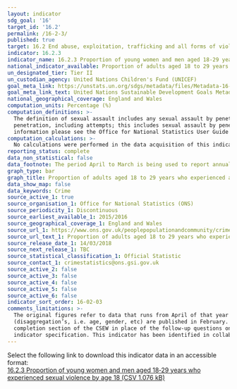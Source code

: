 ```yaml
---
layout: indicator
sdg_goal: '16'
target_id: '16.2'
permalink: /16-2-3/
published: true
target: 16.2 End abuse, exploitation, trafficking and all forms of violence against and torture of children
indicator: 16.2.3
indicator_name: 16.2.3 Proportion of young women and men aged 18‑29 years who experienced sexual violence by age 18
national_indicator_available: Proportion of adults aged 18 to 29 years who experienced abuse as a child before the age of 16
un_designated_tier: Tier II
un_custodian_agency: United Nations Children's Fund (UNICEF)
goal_meta_link: https://unstats.un.org/sdgs/metadata/files/Metadata-16-02-03.pdf
goal_meta_link_text: United Nations Sustainable Development Goals Metadata (PDF 208 KB)
national_geographical_coverage: England and Wales
computation_units: Percentage (%)
computation_definitions: >-
  The definition of sexual assault includes any sexual assault by penetration or rape, including attempts and any other sexual assault such as indecent exposure or unwanted touching. The following are subcategories of the “any sexual assault" category - sexual assault by rape or
  penetration, including attempts; this includes sexual assault by penetration with any object; other sexual assaults including indecent exposure or unwanted touching; the category includes indecent exposure, or being touched sexually whether it was agreed to or not. For further
  information please see the Office for National Statistics User Guide to Crime Statistics for England and Wales @ https://www.ons.gov.uk/file?uri=/peoplepopulationandcommunity/crimeandjustice/methodologies/crimeandjusticemethodology/userguidetocrimestatistics.pdf.
computation_calculations: >-
  No calculations were performed in the data acquisition of this indicator as appropriate data was readily available in the final format specified by this indicator. For insight into the details of potential calculations please refer to the original source metadata or source contact.
reporting_status: complete
data_non_statistical: false
data_footnote: The period April to March is being used to report annual data. The date on the X axis is the year at the start of the period
graph_type: bar
graph_title: Proportion of adults aged 18 to 29 years who experienced abuse as a child before the age of 16
data_show_map: false
data_keywords: Crime
source_active_1: true
source_organisation_1: Office for National Statistics (ONS)
source_periodicity_1: Discontinuous
source_earliest_available_1: 2015/2016
source_geographical_coverage_1: England and Wales
source_url_1: https://www.ons.gov.uk/peoplepopulationandcommunity/crimeandjustice/adhocs/008191proportionofadultsaged18to29yearswhoexperiencedabuseasachildbeforetheageof16byoffencetypeyearendingmarch2016csew
source_url_text_1: Proportion of adults aged 18 to 29 years who experienced abuse as a child (before the age of 16) by offence type, year ending March 2016 CSEW
source_release_date_1: 14/03/2018
source_next_release_1: TBC
source_statistical_classification_1: Official Statistic 
source_contact_1: crimestatistics@ons.gsi.gov.uk
source_active_2: false
source_active_3: false
source_active_4: false
source_active_5: false
source_active_6: false
indicator_sort_order: 16-02-03
comments_limitations: >-
  The original figures refer to data that runs from April of that year to March the following year. For example, 2015 data date range is from April 2015 to March 2016.   Coverage is limited to England and Wales.   The headline data are published in July, however the specific breakdowns
  (disaggregation’s, i.e. age, gender, etc) are published in February.   The 2015 to 2016 Crime Survey for England and Wales (CSEW) ran for the first time a module of questions asking adults whether they were abused as a child. The module on abuse during childhood was added to the self
  completion section of the CSEW in place of the follow-up questions on serious sexual assault for survey year ending March 2016.   This indicator is being used as an approximation of the UN SDG Indicator. Where possible, we will work to identify or develop UK data to meet the global
  indicator specification. This indicator has been identified in collaboration with topic experts.
---
```

Select the following link to download this indicator data in an accessible format:<br>[16.2.3 Proportion of young women and men aged 18‑29 years who experienced sexual violence by age 18 (CSV 1.076 kB)](https://sustainabledevelopment-uk.github.io/sdg-data/data/16-2-3.csv)